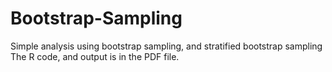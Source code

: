 # Bootstrap-Sampling
Simple analysis using bootstrap sampling, and stratified bootstrap sampling
The R code, and output is in the PDF file.
